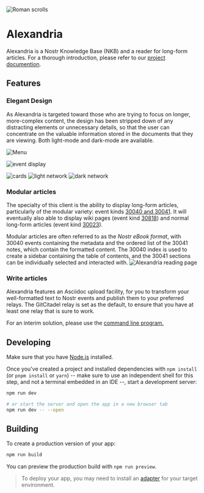 ![Roman scrolls](https://i.nostr.build/M5qXa.jpg) 

# Alexandria

Alexandria is a Nostr Knowledge Base (NKB) and a reader for long-form articles.
For a thorough introduction, please refer to our [project documention](https://wikistr.com/gc-alexandria*dd664d5e4016433a8cd69f005ae1480804351789b59de5af06276de65633d319).
 
## Features 
 
### Elegant Design 
 
As Alexandria is targeted toward those who are trying to focus on longer, more-complex content, the design has been stripped down of any distracting elements or unnecessary details, so that the user can concentrate on the valuable information stored in the documents that they are viewing. Both light-mode and dark-mode are available. 
 
![Menu](https://i.nostr.build/4oAlm.png) 
 
![event display](https://i.nostr.build/KG2D2.png) 
 
![cards](https://i.nostr.build/Vwkl0.png) 
![light network](https://i.nostr.build/OYnskrwCwrN0lz41.png) 
![dark network](https://i.nostr.build/oSwIJHCvCfHjbk21.png) 
 
### Modular articles 
 
The specialty of this client is the ability to display long-form articles, particularly of the modular variety: event kinds [30040 and 30041](https://wikistr.com/nkbip-01). It will eventually also able to display wiki pages (event kind [30818](https://wikistr.com/nip-54)) and normal long-form articles (event kind [30023](https://wikistr.com/nip-23)). 
 
Modular articles are often referred to as the *Nostr eBook format*, with 30040 events containing the metadata and the ordered list of the 30041 notes, which contain the formatted content. The 30040 index is used to create a sidebar containing the table of contents, and the 30041 sections can be individually selected and interacted with.
![Alexandria reading page](https://i.nostr.build/KEReOZ0LH6w9jrM8.png)
 
### Write articles 
 
Alexandria features an Asciidoc upload facility, for you to transform your well-formatted text to Nostr events and publish them to your preferred relays. The GitCitadel relay is set as the default, to ensure that you have at least one relay that is sure to work. 
 
For an interim solution, please use the [command line program.](https://gitworkshop.dev/r/naddr1qqxx2sn0da442arfd35hg7gpz4mhxue69uhhqatjwpkx2un9d3shjtnrdaksyg8ayz8w3j8jsduq492j39hysg7vnhrtl4zzqcugj4m3q62qlkf8cypsgqqqw7vs555whg/)

## Developing

Make sure that you have [Node.js](https://nodejs.org/en/download/package-manager) installed.

Once you've created a project and installed dependencies with `npm install` (or `pnpm install` or `yarn`) -- make sure to use an independent shell for this step, and not a terminal embedded in an IDE --, start a development server:

```bash
npm run dev

# or start the server and open the app in a new browser tab
npm run dev -- --open
```

## Building

To create a production version of your app:

```bash
npm run build
```

You can preview the production build with `npm run preview`.

> To deploy your app, you may need to install an [adapter](https://kit.svelte.dev/docs/adapters) for your target environment.
